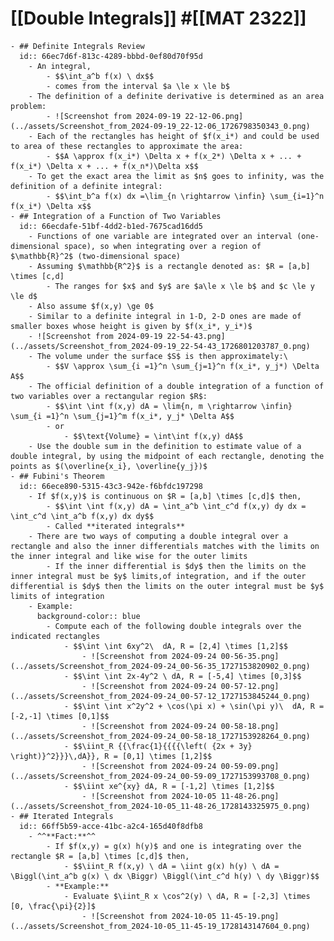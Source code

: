 # [[Double Integrals]] #[[MAT 2322]]
	- ## Definite Integrals Review
	  id:: 66ec7d6f-813c-4289-bbbd-0ef80d70f95d
		- An integral,
			- $$\int_a^b f(x) \ dx$$
			- comes from the interval $a \le x \le b$
		- The definition of a definite derivative is determined as an area problem:
			- ![Screenshot from 2024-09-19 22-12-06.png](../assets/Screenshot_from_2024-09-19_22-12-06_1726798350343_0.png)
		- Each of the rectangles has height of $f(x_i*) and could be used to area of these rectangles to approximate the area:
			- $$A \approx f(x_i*) \Delta x + f(x_2*) \Delta x + ... + f(x_i*) \Delta x + ... + f(x_n*)\Delta x$$
		- To get the exact area the limit as $n$ goes to infinity, was the definition of a definite integral:
			- $$\int_b^a f(x) dx =\lim_{n \rightarrow \infin} \sum_{i=1}^n f(x_i*) \Delta x$$
	- ## Integration of a Function of Two Variables
	  id:: 66ecdafe-51bf-4dd2-b1ed-7675cad16dd5
		- Functions of one variable are integrated over an interval (one-dimensional space), so when integrating over a region of $\mathbb{R}^2$ (two-dimensional space)
		- Assuming $\mathbb{R^2}$ is a rectangle denoted as: $R = [a,b] \times [c,d]
			- The ranges for $x$ and $y$ are $a\le x \le b$ and $c \le y \le d$
		- Also assume $f(x,y) \ge 0$
		- Similar to a definite integral in 1-D, 2-D ones are made of smaller boxes whose height is given by $f(x_i*, y_i*)$
		- ![Screenshot from 2024-09-19 22-54-43.png](../assets/Screenshot_from_2024-09-19_22-54-43_1726801203787_0.png)
		- The volume under the surface $S$ is then approximately:\
			- $$V \approx \sum_{i =1}^n \sum_{j=1}^n f(x_i*, y_j*) \Delta A$$
		- The official definition of a double integration of a function of two variables over a rectangular region $R$:
			- $$\int \int f(x,y) dA = \lim{n, m \rightarrow \infin} \sum_{i =1}^n \sum_{j=1}^m f(x_i*, y_j* \Delta A$$
			- or
				- $$\text{Volume} = \int\int f(x,y) dA$$
		- Use the double sum in the definition to estimate value of a double integral, by using the midpoint of each rectangle, denoting the points as $(\overline{x_i}, \overline{y_j})$
	- ## Fubini's Theorem
	  id:: 66ece890-5315-43c3-942e-f6bfdc197298
		- If $f(x,y)$ is continuous on $R = [a,b] \times [c,d]$ then,
			- $$\int \int f(x,y) dA = \int_a^b \int_c^d f(x,y) dy dx = \int_c^d \int_a^b f(x,y) dx dy$$
			- Called **iterated integrals**
		- There are two ways of computing a double integral over a rectangle and also the inner differentials matches with the limits on the inner integral and like wise for the outer limits
			- If the inner differential is $dy$ then the limits on the inner integral must be $y$ limits,of integration, and if the outer differential is $dy$ then the limits on the outer integral must be $y$ limits of integration
		- Example:
		  background-color:: blue
			- Compute each of the following double integrals over the indicated rectangles
				- $$\int \int 6xy^2\  dA, R = [2,4] \times [1,2]$$
					- ![Screenshot from 2024-09-24 00-56-35.png](../assets/Screenshot_from_2024-09-24_00-56-35_1727153820902_0.png)
				- $$\int \int 2x-4y^2 \ dA, R = [-5,4] \times [0,3]$$
					- ![Screenshot from 2024-09-24 00-57-12.png](../assets/Screenshot_from_2024-09-24_00-57-12_1727153845244_0.png)
				- $$\int \int x^2y^2 + \cos(\pi x) + \sin(\pi y)\  dA, R = [-2,-1] \times [0,1]$$
					- ![Screenshot from 2024-09-24 00-58-18.png](../assets/Screenshot_from_2024-09-24_00-58-18_1727153928264_0.png)
				- $$\iint_R {{\frac{1}{{{{\left( {2x + 3y} \right)}^2}}}\,dA}}, R = [0,1] \times [1,2]$$
					- ![Screenshot from 2024-09-24 00-59-09.png](../assets/Screenshot_from_2024-09-24_00-59-09_1727153993708_0.png)
				- $$\iint xe^{xy} dA, R = [-1,2] \times [1,2]$$
					- ![Screenshot from 2024-10-05 11-48-26.png](../assets/Screenshot_from_2024-10-05_11-48-26_1728143325975_0.png)
	- ## Iterated Integrals
	  id:: 66ff5b59-acce-41bc-a2c4-165d40f8dfb8
		- ^^**Fact:**^^
			- If $f(x,y) = g(x) h(y)$ and one is integrating over the rectangle $R = [a,b] \times [c,d]$ then,
				- $$\iint_R f(x,y) \ dA = \iint g(x) h(y) \ dA = \Biggl(\int_a^b g(x) \ dx \Biggr) \Biggl(\int_c^d h(y) \ dy \Biggr)$$
			- **Example:**
				- Evaluate $\iint_R x \cos^2(y) \ dA, R = [-2,3] \times [0, \frac{\pi}{2}]$
					- ![Screenshot from 2024-10-05 11-45-19.png](../assets/Screenshot_from_2024-10-05_11-45-19_1728143147604_0.png)